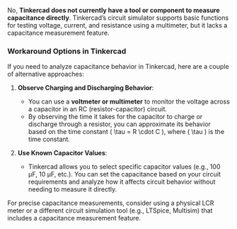 No, **Tinkercad does not currently have a tool or component to measure capacitance directly**. Tinkercad’s circuit simulator supports basic functions for testing voltage, current, and resistance using a multimeter, but it lacks a capacitance measurement feature.

### Workaround Options in Tinkercad
If you need to analyze capacitance behavior in Tinkercad, here are a couple of alternative approaches:

1. **Observe Charging and Discharging Behavior**:
   - You can use a **voltmeter or multimeter** to monitor the voltage across a capacitor in an RC (resistor-capacitor) circuit.
   - By observing the time it takes for the capacitor to charge or discharge through a resistor, you can approximate its behavior based on the time constant \( \tau = R \cdot C \), where \( \tau \) is the time constant.

2. **Use Known Capacitor Values**:
   - Tinkercad allows you to select specific capacitor values (e.g., 100 µF, 10 µF, etc.). You can set the capacitance based on your circuit requirements and analyze how it affects circuit behavior without needing to measure it directly.

For precise capacitance measurements, consider using a physical LCR meter or a different circuit simulation tool (e.g., LTSpice, Multisim) that includes a capacitance measurement feature.

